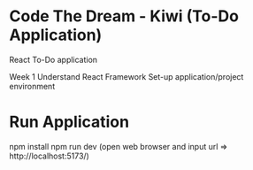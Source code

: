 # Code The Dream - Kiwi (To-Do Application)

React To-Do application

Week 1
Understand React Framework
Set-up application/project environment

# Run Application
npm install
npm run dev (open web browser and input url => http://localhost:5173/)
